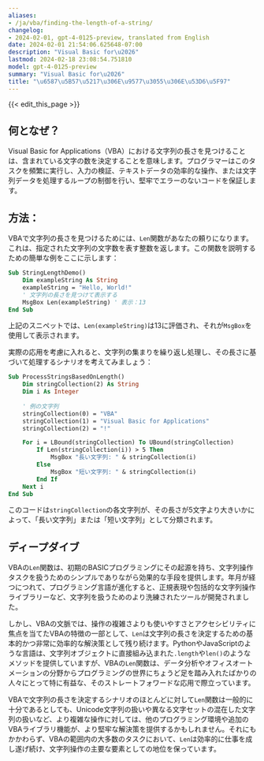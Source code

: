 ```yaml
---
aliases:
- /ja/vba/finding-the-length-of-a-string/
changelog:
- 2024-02-01, gpt-4-0125-preview, translated from English
date: 2024-02-01 21:54:06.625648-07:00
description: "Visual Basic for\u2026"
lastmod: 2024-02-18 23:08:54.751810
model: gpt-4-0125-preview
summary: "Visual Basic for\u2026"
title: "\u6587\u5B57\u5217\u306E\u9577\u3055\u306E\u53D6\u5F97"
---
```


{{< edit_this_page >}}

## 何となぜ？

Visual Basic for Applications（VBA）における文字列の長さを見つけることは、含まれている文字の数を決定することを意味します。プログラマーはこのタスクを頻繁に実行し、入力の検証、テキストデータの効率的な操作、または文字列データを処理するループの制御を行い、堅牢でエラーのないコードを保証します。

## 方法：

VBAで文字列の長さを見つけるためには、`Len`関数があなたの頼りになります。これは、指定された文字列の文字数を表す整数を返します。この関数を説明するための簡単な例をここに示します：

```vb
Sub StringLengthDemo()
    Dim exampleString As String
    exampleString = "Hello, World!"
    ' 文字列の長さを見つけて表示する
    MsgBox Len(exampleString) ' 表示：13
End Sub
```

上記のスニペットでは、`Len(exampleString)`は13に評価され、それが`MsgBox`を使用して表示されます。

実際の応用を考慮に入れると、文字列の集まりを繰り返し処理し、その長さに基づいて処理するシナリオを考えてみましょう：

```vb
Sub ProcessStringsBasedOnLength()
    Dim stringCollection(2) As String
    Dim i As Integer
    
    ' 例の文字列
    stringCollection(0) = "VBA"
    stringCollection(1) = "Visual Basic for Applications"
    stringCollection(2) = "!"

    For i = LBound(stringCollection) To UBound(stringCollection)
        If Len(stringCollection(i)) > 5 Then
            MsgBox "長い文字列: " & stringCollection(i)
        Else
            MsgBox "短い文字列: " & stringCollection(i)
        End If
    Next i
End Sub
```

このコードは`stringCollection`の各文字列が、その長さが5文字より大きいかによって、「長い文字列」または「短い文字列」として分類されます。

## ディープダイブ

VBAの`Len`関数は、初期のBASICプログラミングにその起源を持ち、文字列操作タスクを扱うためのシンプルでありながら効果的な手段を提供します。年月が経つにつれて、プログラミング言語が進化すると、正規表現や包括的な文字列操作ライブラリーなど、文字列を扱うためのより洗練されたツールが開発されました。

しかし、VBAの文脈では、操作の複雑さよりも使いやすさとアクセシビリティに焦点を当てたVBAの特徴の一部として、`Len`は文字列の長さを決定するための基本的かつ非常に効率的な解決策として残り続けます。PythonやJavaScriptのような言語は、文字列オブジェクトに直接組み込まれた`.length`や`len()`のようなメソッドを提供していますが、VBAの`Len`関数は、データ分析やオフィスオートメーションの分野からプログラミングの世界にちょうど足を踏み入れたばかりの人々にとって特に有益な、そのストレートフォワードな応用で際立っています。

VBAで文字列の長さを決定するシナリオのほとんどに対して`Len`関数は一般的に十分であるとしても、Unicode文字列の扱いや異なる文字セットの混在した文字列の扱いなど、より複雑な操作に対しては、他のプログラミング環境や追加のVBAライブラリ機能が、より堅牢な解決策を提供するかもしれません。それにもかかわらず、VBAの範囲内の大多数のタスクにおいて、`Len`は効率的に仕事を成し遂げ続け、文字列操作の主要な要素としての地位を保っています。
